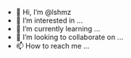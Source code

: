 - 👋 Hi, I’m @lshmz
- 👀 I’m interested in ...
- 🌱 I’m currently learning ...
- 💞️ I’m looking to collaborate on ...
- 📫 How to reach me ...

<!---
lshmz/lshmz is a ✨ special ✨ repository because its `README.md` (this file) appears on your GitHub profile.
You can click the Preview link to take a look at your changes.
--->
